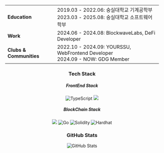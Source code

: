 <div align="center">
  <table>
    <tr>
      <td><strong>Education</strong></td>
      <td>2019.03 - 2022.06: 숭실대학교 기계공학부<br>2023.03 - 2025.08: 숭실대학교 소프트웨어학부</td>
    </tr>
    <tr>
      <td><strong>Work</strong></td>
      <td>2024.06 - 2024.08: BlockwaveLabs, DeFi Developer</td>
    </tr>
    <tr>
      <td><strong>Clubs & Communities</strong></td>
      <td>2022.10 - 2024.09: YOURSSU, WebFrontend Developer<br>2024.09 - NOW: GDG Member</td>
    </tr>
  </table>
</div>

<h3 align="center">Tech Stack</h3>
<div align="center">
 <h5>FrontEnd Stack</h5>
 <img src="https://img.shields.io/badge/TypeScript-3178C6?style=for-the-badge&logo=typescript&logoColor=white" alt="TypeScript">
 <img src="https://img.shields.io/badge/React-%2320232a.svg?style=for-the-badge&logo=react&logoColor=%2361DAFB" />
 <h5>BlockChain Stack</h5>
 <img src="https://img.shields.io/badge/JavaScript-%23323330.svg?style=for-the-badge&logo=javascript&logoColor=%23F7DF1E" />
 <img src="https://img.shields.io/badge/Go-00ADD8?style=for-the-badge&logo=go&logoColor=white" alt="Go">
 <img src="https://img.shields.io/badge/Solidity-%23363636.svg?style=for-the-badge&logo=solidity&logoColor=white" alt="Solidity">
 <img src="https://img.shields.io/badge/Hardhat-FE7A16?style=for-the-badge&logo=hardhat&logoColor=white" alt="Hardhat">
</div>

<h3 align="center">GitHub Stats</h3>
<div align="center">
 <img src="https://github-readme-stats.vercel.app/api?username=indianaPoly&show_icons=true&theme=radical" alt="GitHub Stats" />
</div>
